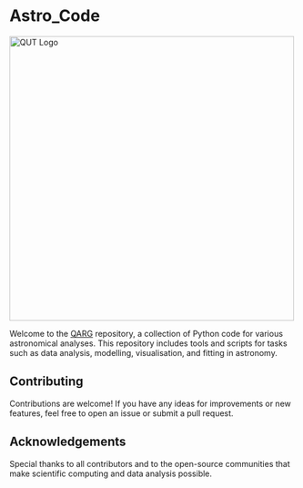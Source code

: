 # Astro_Code

<img src="https://mjcowley.github.io/images/qarg_bw.png" alt="QUT Logo" width="500" />

Welcome to the [QARG](https://research.qut.edu.au/qutastrophysics/) repository, a collection of Python code for various astronomical analyses. This repository includes tools and scripts for tasks such as data analysis, modelling, visualisation, and fitting in astronomy.

## Contributing

Contributions are welcome! If you have any ideas for improvements or new features, feel free to open an issue or submit a pull request.

## Acknowledgements

Special thanks to all contributors and to the open-source communities that make scientific computing and data analysis possible.
